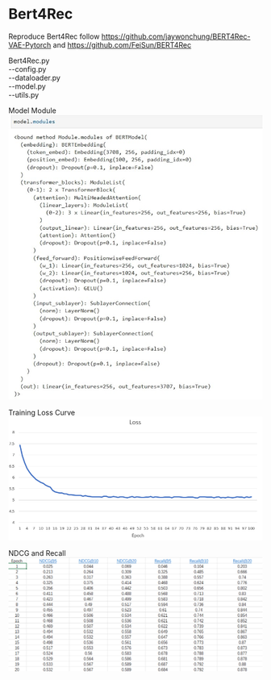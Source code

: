 # Bert4Rec

Reproduce Bert4Rec follow https://github.com/jaywonchung/BERT4Rec-VAE-Pytorch and https://github.com/FeiSun/BERT4Rec


Bert4Rec.py  
--config.py  
--dataloader.py  
--model.py  
--utils.py  

Model Module  
![image](https://github.com/WayneZHAO1989/Bert4Rec/blob/main/asset/screenshot.jpg)

Training Loss Curve  
![image](https://github.com/WayneZHAO1989/Bert4Rec/blob/main/asset/loss.png)

NDCG and Recall  
![image](https://github.com/WayneZHAO1989/Bert4Rec/blob/main/asset/NDCG_Recall.png)